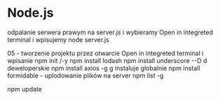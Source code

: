 # Node.js

odpalanie serwera prawym na server.js i wybieramy Open in integreted terminal i wpisujemy node server.js

05 - tworzenie projektu przez otwarcie Open in integreted terminal i wpisanie npm init /-y
npm install lodash
npm install underscore --D d deweloperskie
npm install axios -g g instaluje globalnie
npm install formidable - uplodowanie plików na server
npm list -g

npm update 

